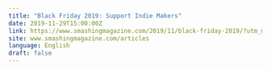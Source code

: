 ```yaml
---
title: "Black Friday 2019: Support Indie Makers"
date: 2019-11-29T15:00:00Z
link: https://www.smashingmagazine.com/2019/11/black-friday-2019/?utm_medium=RSS&utm_source=news.12bit.vn
site: www.smashingmagazine.com/articles
language: English
draft: false
---
```

